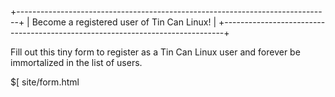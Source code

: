 +------------------------------------------------------------------------------+
| Become a registered user of Tin Can Linux!                                   |
+------------------------------------------------------------------------------+

Fill out this tiny form to register as a Tin Can Linux user and forever be
immortalized in the list of users.

$[ site/form.html
